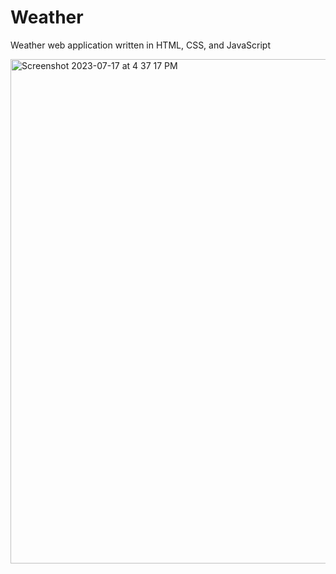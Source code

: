 # Weather
Weather web application written in HTML, CSS, and JavaScript


<img width="807" alt="Screenshot 2023-07-17 at 4 37 17 PM" src="https://github.com/Jdorman1289/Weather/assets/103331059/561c8f16-beb8-4eab-aa42-7f84cc12ad2d">

